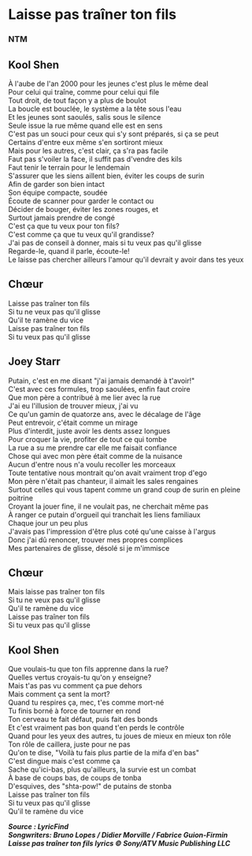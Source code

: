# Laisse pas traîner ton fils                                                                          
### NTM

## Kool Shen

À l'aube de l'an 2000 pour les jeunes c'est plus le même deal<br />
Pour celui qui traîne, comme pour celui qui file<br />
Tout droit, de tout façon y a plus de boulot<br />
La boucle est bouclée, le système a la tête sous l'eau<br />
Et les jeunes sont saoulés, salis sous le silence<br />
Seule issue la rue même quand elle est en sens<br />
C'est pas un souci pour ceux qui s'y sont préparés, si ça se peut<br />
Certains d'entre eux même s'en sortiront mieux<br />
Mais pour les autres, c'est clair, ça s'ra pas facile<br />
Faut pas s'voiler la face, il suffit pas d'vendre des kils<br />
Faut tenir le terrain pour le lendemain<br />
S'assurer que les siens aillent bien, éviter les coups de surin<br />
Afin de garder son bien intact<br />
Son équipe compacte, soudée<br />
Écoute de scanner pour garder le contact ou<br />
Décider de bouger, éviter les zones rouges, et<br />
Surtout jamais prendre de congé<br />
C'est ça que tu veux pour ton fils?<br />
C'est comme ça que tu veux qu'il grandisse?<br />
J'ai pas de conseil à donner, mais si tu veux pas qu'il glisse<br />
Regarde-le, quand il parle, écoute-le!<br />
Le laisse pas chercher ailleurs l'amour qu'il devrait y avoir dans tes yeux <br />

## Chœur 

Laisse pas traîner ton fils<br />
Si tu ne veux pas qu'il glisse<br />
Qu'il te ramène du vice<br />
Laisse pas traîner ton fils<br />
Si tu veux pas qu'il glisse<br />

## Joey Starr

Putain, c'est en me disant "j'ai jamais demandé à t'avoir!"<br />
C'est avec ces formules, trop saoulées, enfin faut croire<br />
Que mon père a contribué à me lier avec la rue<br />
J'ai eu l'illusion de trouver mieux, j'ai vu<br />
Ce qu'un gamin de quatorze ans, avec le décalage de l'âge<br />
Peut entrevoir, c'était comme un mirage<br />
Plus d'interdit, juste avoir les dents assez longues<br />
Pour croquer la vie, profiter de tout ce qui tombe<br />
La rue a su me prendre car elle me faisait confiance<br />
Chose qui avec mon père était comme de la nuisance<br />
Aucun d'entre nous n'a voulu recoller les morceaux<br />
Toute tentative nous montrait qu'on avait vraiment trop d'ego<br />
Mon père n'était pas chanteur, il aimait les sales rengaines<br />
Surtout celles qui vous tapent comme un grand coup de surin en pleine poitrine<br />
Croyant la jouer fine, il ne voulait pas, ne cherchait même pas<br />
À ranger ce putain d'orgueil qui tranchait les liens familiaux<br />
Chaque jour un peu plus<br />
J'avais pas l'impression d'être plus coté qu'une caisse à l'argus<br />
Donc j'ai dû renoncer, trouver mes propres complices<br />
Mes partenaires de glisse, désolé si je m'immisce<br />

## Chœur

Mais laisse pas traîner ton fils<br />
Si tu ne veux pas qu'il glisse<br />
Qu'il te ramène du vice<br />
Laisse pas traîner ton fils<br />
Si tu veux pas qu'il glisse<br />

## Kool Shen

Que voulais-tu que ton fils apprenne dans la rue?<br />
Quelles vertus croyais-tu qu'on y enseigne?<br />
Mais t'as pas vu comment ça pue dehors<br />
Mais comment ça sent la mort?<br />
Quand tu respires ça, mec, t'es comme mort-né<br />
Tu finis borné à force de tourner en rond<br />
Ton cerveau te fait défaut, puis fait des bonds<br />
Et c'est vraiment pas bon quand t'en perds le contrôle<br />
Quand pour les yeux des autres, tu joues de mieux en mieux ton rôle<br />
Ton rôle de caillera, juste pour ne pas<br />
Qu'on te dise, "Voilà tu fais plus partie de la mifa d'en bas"<br />
C'est dingue mais c'est comme ça<br />
Sache qu'ici-bas, plus qu'ailleurs, la survie est un combat<br />
À base de coups bas, de coups de tonba<br />
D'esquives, des "shta-pow!" de putains de stonba<br />
Laisse pas traîner ton fils<br />
Si tu veux pas qu'il glisse<br />
Qu'il te ramène du vice<br />

***Source : LyricFind***<br />
***Songwriters: Bruno Lopes / Didier Morville / Fabrice Guion-Firmin***<br />
***Laisse pas traîner ton fils lyrics © Sony/ATV Music Publishing LLC***<br />